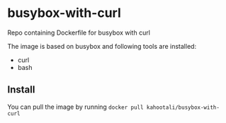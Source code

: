 # busybox-with-curl

Repo containing Dockerfile for busybox with curl

The image is based on busybox and following tools are installed:

- curl
- bash

## Install

You can pull the image by running `docker pull kahootali/busybox-with-curl`
